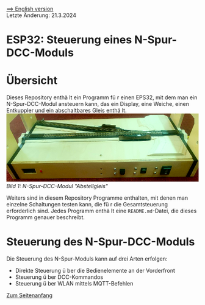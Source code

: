 <a href="./README.md">==> English version</a>   
Letzte &Auml;nderung: 21.3.2024 <a name="up"></a>   
<h1>ESP32: Steuerung eines N-Spur-DCC-Moduls</h1>   

# &Uuml;bersicht
Dieses Repository enth&auml;
lt ein Programm f&uuml;
r einen EPS32, mit dem man ein N-Spur-DCC-Modul ansteuern kann, das ein Display, eine Weiche, einen Entkuppler und ein abschaltbares Gleis enth&auml;
lt.   
![Modul_Abstellgleis](./images/300_modul_siding_1_240321.png "Modul Abstellgleis")   
_Bild 1: N-Spur-DCC-Modul "Abstellgleis"_ 

Weiters sind in diesem Repository Programme enthalten, mit denen man einzelne Schaltungen testen kann, die f&uuml;
r die Gesamtsteuerung erforderlich sind. Jedes Programm enth&auml;
lt eine `README.md`-Datei, die dieses Programm genauer beschreibt.   

# Steuerung des N-Spur-DCC-Moduls
Die Steuerung des N-Spur-Moduls kann auf drei Arten erfolgen:
* Direkte Steuerung &uuml;
ber die Bedienelemente an der Vorderfront   
* Steuerung &uuml;
ber DCC-Kommandos   
* Steuerung &uuml;
ber WLAN mittels MQTT-Befehlen   

[Zum Seitenanfang](#up)
